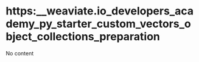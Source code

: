 # https:__weaviate.io_developers_academy_py_starter_custom_vectors_object_collections_preparation
No content